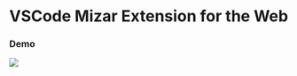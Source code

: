 # VSCode Mizar Extension for the Web

### Demo

![](https://github.com/mhrwh/emvscode-web/assets/81563959/27cb40ca-b058-4a5b-ad76-9a9b97cb2d89)
